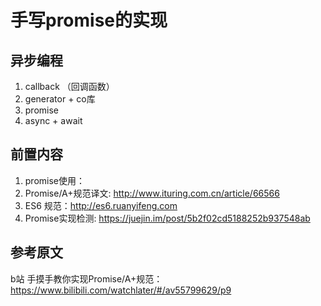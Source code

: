 # 手写promise的实现

## 异步编程

1. callback （回调函数）
2. generator + co库
3. promise
4. async + await

## 前置内容

1. promise使用：
2. Promise/A+规范译文: http://www.ituring.com.cn/article/66566
3. ES6 规范：http://es6.ruanyifeng.com
4. Promise实现检测: https://juejin.im/post/5b2f02cd5188252b937548ab


## 参考原文

b站 手摸手教你实现Promise/A+规范：https://www.bilibili.com/watchlater/#/av55799629/p9
